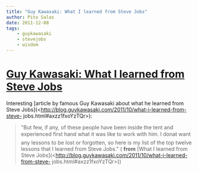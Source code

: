 ```yaml
---
title: "Guy Kawasaki: What I learned from Steve Jobs"
author: Pito Salas
date: 2011-12-08
tags:
    - guykawasaki
    - stevejobs
    - wisdom
---
```

# [Guy Kawasaki: What I learned from Steve Jobs](None)




Interesting [article by famous Guy Kawasaki about what he learned from Steve
Jobs](<http://blog.guykawasaki.com/2011/10/what-i-learned-from-steve-
jobs.html#axzz1fxoYzTQr>):

> "But few, if any, of these people have been inside the tent and experienced
> first hand what it was like to work with him. I donat want any lessons to
> be lost or forgotten, so here is my list of the top twelve lessons that I
> learned from Steve Jobs." ( **from** [What I learned from Steve
> Jobs](<http://blog.guykawasaki.com/2011/10/what-i-learned-from-steve-
> jobs.html#axzz1fxoYzTQr>))


